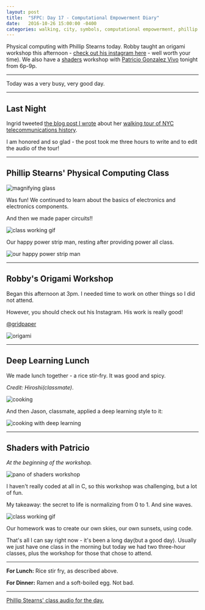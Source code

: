 ```yaml
---
layout: post
title:  "SFPC: Day 17 - Computational Empowerment Diary"
date:   2016-10-26 15:00:00 -0400
categories: walking, city, symbols, computational empowerment, phillip stearns, paper circuits, robby kraft, origami, patricio vivo gonzalez, shaders
---
```


Physical computing with Phillip Stearns today. Robby taught an origami workshop this afternoon - [check out his instagram here](https://www.instagram.com/gridpaper/) - well worth your time). We also have a [shaders](https://thebookofshaders.com/) workshop with [Patricio Gonzalez Vivo](http://patriciogonzalezvivo.com/) tonight from 6p-9p.

-----

Today was a very busy, very good day.

-----

<h2>Last Night</h2>

Ingrid tweeted [the blog post I wrote](https://alexdwagner.github.io/Ingrid-ARCH-Walking-Tour/) about her [walking tour of NYC telecommunications history](https://twitter.com/lifewinning/status/790652064141602816).

I am honored and so glad - the post took me three hours to write and to edit the audio of the tour!

-----

<h2>Phillip Stearns' Physical Computing Class</h2>

![magnifying glass](/images/IMG_4992.jpg)

Was fun! We continued to learn about the basics of electronics and electronics components.

And then we made paper circuits!!

![class working gif](/images/IMG_4999.gif)

Our happy power strip man, resting after providing power all class.

![our happy power strip man](/images/IMG_5003.jpg)

-----

<h2>Robby's Origami Workshop</h2>

Began this afternoon at 3pm. I needed time to work on other things so I did not attend.

However, you should check out his Instagram. His work is really good!

[@gridpaper](https://www.instagram.com/gridpaper/)

![origami](/images/IMG_5007.jpg)

-----

<h2>Deep Learning Lunch</h2>

We made lunch together - a rice stir-fry. It was good and spicy.

*Credit: Hiroshi(classmate)*.

![cooking](/images/102616cooking.jpg)

And then Jason, classmate, applied a deep learning style to it:

![cooking with deep learning](/images/102616cooking_DL.jpg)

-----

<h2>Shaders with Patricio</h2>

*At the beginning of the workshop.*

![pano of shaders workshop](/images/IMG_5024.jpg)

I haven't really coded at all in C, so this workshop was challenging, but a lot of fun.

My takeaway: the secret to life is normalizing from 0 to 1. And sine waves.

![class working gif](/images/IMG_5026.gif)

Our homework was to create our own skies, our own sunsets, using code.

That's all I can say right now - it's been a long day(but a good day). Usually we just have one class in the morning but today we had two three-hour classes, plus the workshop for those that chose to attend.

-----

**For Lunch:** Rice stir fry, as described above.

**For Dinner:** Ramen and a soft-boiled egg. Not bad.

-----

[Phillip Stearns' class audio for the day.](https://www.dropbox.com/s/iekxef4ewyi0hud/10262016%20-%20Phillip%20Stearns%20Class.m4a?dl=0)
